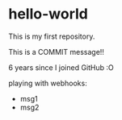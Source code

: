 # hello-world
This is my first repository.

This is a COMMIT message!!

6 years since I joined GitHub :O

playing with webhooks:
- msg1
- msg2
